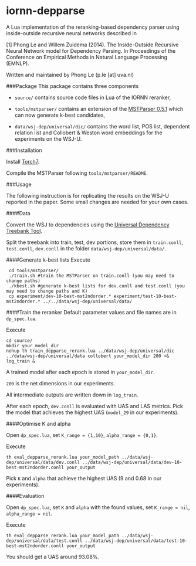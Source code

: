 iornn-depparse
==============

A Lua implementation of the reranking-based dependency parser using inside-outside recursive neural networks described in

[1] Phong Le and Willem Zuidema (2014). The Inside-Outside Recursive Neural Network model for Dependency Parsing. In Proceedings of the Conference on Empirical Methods in Natural Language Processing (EMNLP).

Written and maintained by Phong Le (p.le [at] uva.nl)

###Package
This package contains three components

+ `source/` contains source code files in Lua of the IORNN reranker,

+ `tools/mstparser/` contains an extension of the [MSTParser 0.5.1](http://sourceforge.net/projects/mstparser/) which can now generate k-best candidates,

+ `data/wsj-dep/universal/dic/` contains the word list, POS list, dependent relation list and Collobert & Weston word embeddings for the experiments on the WSJ-U.


###Installation

Install [Torch7](torch.ch).

Compile the MSTParser following `tools/mstparser/README`.

###Usage

The following instruction is for replicating the results on the WSJ-U reported in the paper. Some small changes are needed for your own cases.


####Data

Convert the WSJ to dependencies using the [Universal Dependency Treebank Tool](http://code.google.com/p/uni-dep-tb/).

Split the treebank into train, test, dev portions, store them in `train.conll`, `test.conll`, `dev.conll` in the folder `data/wsj-dep/universal/data/`.


####Generate k-best lists
Execute

     cd tools/mstparser/
     ./train.sh #train the MSTParser on train.conll (you may need to change paths)
     ./kbest.sh #generate k-best lists for dev.conll and test.conll (you may need to change paths and K)
     cp experiment/dev-10-best-mst2ndorder.* experiment/test-10-best-mst2ndorder.* ../../data/wsj-dep/universal/data/


####Train the reranker
Default parameter values and file names are in `dp_spec.lua`.

Execute

    cd source/
    mkdir your_model_dir   
    nohup th train_depparse_rerank.lua ../data/wsj-dep/universal/dic ../data/wsj-dep/universal/data collobert your_model_dir 200 >& log_train &

A trained model after each epoch is stored in `your_model_dir`.

`200` is the net dimensions in our experiments.

All intermediate outputs are written down in `log_train`.

After each epoch, `dev.conll` is evaluated with UAS and LAS metrics. Pick the model that achieves the highest UAS (`model_29` in our experiments).


####Optimise K and alpha

Open `dp_spec.lua`, set `K_range = {1,10}`, `alpha_range = {0,1}`.

Execute

    th eval_depparse_rerank.lua your_model_path ../data/wsj-dep/universal/data/dev.conll ../data/wsj-dep/universal/data/dev-10-best-mst2ndorder.conll your_output

Pick `K` and `alpha` that achieve the highest UAS (9 and 0.68 in our experiments).


####Evaluation

Open `dp_spec.lua`, set `K` and `alpha` with the found values, set `K_range = nil`, `alpha_range = nil`.

Execute

    th eval_depparse_rerank.lua your_model_path ../data/wsj-dep/universal/data/test.conll ../data/wsj-dep/universal/data/test-10-best-mst2ndorder.conll your_output

You should get a UAS around 93.08%.



